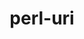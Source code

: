 ---
title: "perl-uri"
layout: cache
categories: [package, v0.19]
meta: {"versions": ["1.72"], "compilers": ["gcc@=7.3.1"], "oss": ["amzn2"], "platforms": ["linux"], "targets": ["aarch64", "neoverse_n1", "x86_64_v3"], "stacks": ["aws-ahug", "aws-ahug-aarch64"], "num_specs": 3, "num_specs_by_stack": {"aws-ahug-aarch64": 2, "aws-ahug": 1}}
spec_details: [{"hash": "tznf6wf5jjunwfht7ue7jtw7ahobistj", "compiler": "gcc@=7.3.1", "versions": ["1.72"], "os": "amzn2", "platform": "linux", "target": "aarch64", "variants": ["build_system=perl"], "stacks": ["aws-ahug-aarch64"], "size": "-", "tarball": "https://binaries.spack.io/releases/v0.19/build_cache/linux-amzn2-aarch64/gcc-7.3.1/perl-uri-1.72/linux-amzn2-aarch64-gcc-7.3.1-perl-uri-1.72-tznf6wf5jjunwfht7ue7jtw7ahobistj.spack"}, {"hash": "xe7kugqb577npl3xjrcd6xabjfzakevv", "compiler": "gcc@=7.3.1", "versions": ["1.72"], "os": "amzn2", "platform": "linux", "target": "neoverse_n1", "variants": ["build_system=perl"], "stacks": ["aws-ahug-aarch64"], "size": "-", "tarball": "https://binaries.spack.io/releases/v0.19/build_cache/linux-amzn2-neoverse_n1/gcc-7.3.1/perl-uri-1.72/linux-amzn2-neoverse_n1-gcc-7.3.1-perl-uri-1.72-xe7kugqb577npl3xjrcd6xabjfzakevv.spack"}, {"hash": "wlnzk2g4c63scx6bm3xaahutvmgw463e", "compiler": "gcc@=7.3.1", "versions": ["1.72"], "os": "amzn2", "platform": "linux", "target": "x86_64_v3", "variants": ["build_system=perl"], "stacks": ["aws-ahug"], "size": "-", "tarball": "https://binaries.spack.io/releases/v0.19/build_cache/linux-amzn2-x86_64_v3/gcc-7.3.1/perl-uri-1.72/linux-amzn2-x86_64_v3-gcc-7.3.1-perl-uri-1.72-wlnzk2g4c63scx6bm3xaahutvmgw463e.spack"}]
---